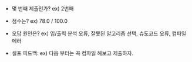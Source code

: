 - 몇 번째 제출인가?
ex) 2번째

- 점수는?
ex) 78.0 / 100.0

- 오답 원인은?
ex) 입/출력 분석 오류, 잘못된 알고리즘 선택, 슈도코드 오류, 컴파일 에러

- 셀프 피드백:
ex) 다음 부터는 꼭 컴파일 해보고 제출하자.
